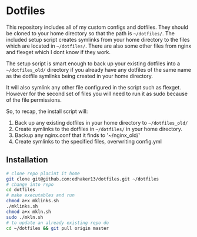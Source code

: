 Dotfiles
========
This repository includes all of my custom configs and dotfiles.  They should be cloned to
your home directory so that the path is `~/dotfiles/`.  The included setup
script creates symlinks from your home directory to the files which are located
in `~/dotfiles/`. There are also some other files from nginx and flexget which I dont know if they work.

The setup script is smart enough to back up your existing dotfiles into a
`~/dotfiles_old/` directory if you already have any dotfiles of the same name as
the dotfile symlinks being created in your home directory.

It will also symlink any other file configured in the script such as flexget.
However for the second set of files you will need to run it as sudo because of the file permissions.

So, to recap, the install script will:

1. Back up any existing dotfiles in your home directory to `~/dotfiles_old/`
2. Create symlinks to the dotfiles in `~/dotfiles/` in your home directory.
3. Backup any nginx.conf that it finds to '~/nginx_old/'
4. Create symlinks to the specified files, overwriting config.yml

Installation
------------

``` bash
# clone repo placint it home
git clone git@github.com:edhaker13/dotfiles.git ~/dotfiles
# change into repo
cd dotfiles
# make executables and run
chmod a+x mklinks.sh
./mklinks.sh
chmod a+x mkln.sh
sudo ./mkln.sh
# to update an already existing repo do
cd ~/dotfiles && git pull origin master
```